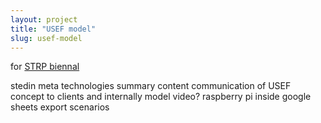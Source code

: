 ```yaml
---
layout: project
title: "USEF model"
slug: usef-model
---
```


for [STRP biennal](http://strp.nl/)

stedin
  meta
    technologies
    summary
  content
    communication of USEF concept to clients and internally
    model
    video?
    raspberry pi inside
    google sheets export scenarios
